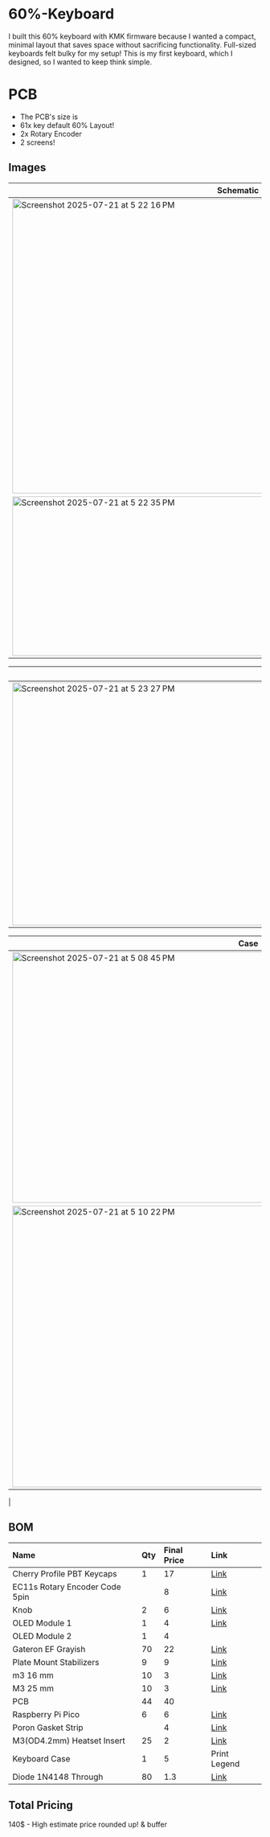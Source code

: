 # 60%-Keyboard

I built this 60% keyboard with KMK firmware because I wanted a compact, minimal layout that saves space without sacrificing functionality. Full-sized keyboards felt bulky for my setup! This is my first keyboard, which I designed, so I wanted to keep think simple.

# PCB
- The PCB's size is
- 61x key default 60% Layout!
- 2x Rotary Encoder
- 2 screens!

## Images


| Schematic                 |
| ------------------------- |
| <img width="828" height="586" alt="Screenshot 2025-07-21 at 5 22 16 PM" src="https://github.com/user-attachments/assets/25c0ebbc-c2d9-4d11-ac57-100f084ba196" /> |
| <img width="898" height="317" alt="Screenshot 2025-07-21 at 5 22 35 PM" src="https://github.com/user-attachments/assets/6c0c90d1-ae54-43ff-be6d-679db194a6f5" /> |


| PCB                   |
| --------------------- |
| <img width="1029" height="483" alt="Screenshot 2025-07-21 at 5 23 27 PM" src="https://github.com/user-attachments/assets/e3dd2c8c-78dc-4125-bb62-7b27bb375641" /> |


| Case                  |
| --------------------- |
| <img width="939" height="499" alt="Screenshot 2025-07-21 at 5 08 45 PM" src="https://github.com/user-attachments/assets/c9c08dc3-6a2f-4497-91ec-ee0285ae81d3" />|
| <img width="884" height="560" alt="Screenshot 2025-07-21 at 5 10 22 PM" src="https://github.com/user-attachments/assets/41986d2a-ee07-4fb3-a305-38cdb8490b15" />
|


## BOM 
| Name | Qty | Final Price | Link |
| :--- | :-- | :---------- | :--- |
| Cherry Profile PBT Keycaps | 1 | 17 | [Link](https://www.aliexpress.com/item/1005009109030179.html) |
| EC11s Rotary Encoder Code 5pin | | 8 | [Link](https://www.aliexpress.us/item/1005008610645902.html) |
| Knob | 2 | 6 | [Link](https://www.aliexpress.us/item/1005008610645902.html) |
| OLED Module 1 | 1 | 4 | [Link](https://www.aliexpress.com/item/1005007038294972.html) |
| OLED Module 2 | 1 | 4 | |
| Gateron EF Grayish | 70 | 22 | [Link](https://www.aliexpress.us/item/1005006358112479.html) |
| Plate Mount Stabilizers | 9 | 9 | [Link](https://www.aliexpress.us/item/1005006528731543.html) |
| m3 16 mm | 10 | 3 | [Link](https://www.aliexpress.us/item/32810872544.html) |
| M3 25 mm | 10 | 3 | [Link](https://www.aliexpress.us/item/32810872544.html) |
| PCB | 44 | 40 | |
| Raspberry Pi Pico | 6 | 6 | [Link](https://www.aliexpress.us/item/1005007661444023.html) |
| Poron Gasket Strip | | 4 | [Link](https://www.aliexpress.com/item/1005003607093794.html) |
| M3(OD4.2mm) Heatset Insert | 25 | 2 | [Link](https://www.aliexpress.us/item/1005003582355741.html) |
| Keyboard Case | 1 | 5 | Print Legend |
| Diode 1N4148 Through | 80 | 1.3 | [Link](https://www.aliexpress.us/item/4000142272546.html) |

## Total Pricing
140$ - High estimate price rounded up! & buffer
